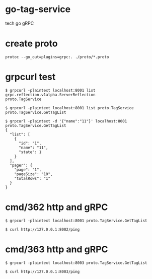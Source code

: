 # go-tag-service
tech go gRPC

# create proto
```
protoc --go_out=plugins=grpc:. ./proto/*.proto
```

# grpcurl test
```
$ grpcurl -plaintext localhost:8001 list
grpc.reflection.v1alpha.ServerReflection
proto.TagService

$ grpcurl -plaintext localhost:8001 list proto.TagService
proto.TagService.GetTagList

$ grpcurl -plaintext -d '{"name":"11"}' localhost:8001 proto.TagService.GetTagList  
{
  "list": [
    {
      "id": "1",
      "name": "11",
      "state": 1
    }
  ],
  "pager": {
    "page": "1",
    "pageSize": "10",
    "totalRows": "1"
  }
}
```

# cmd/362 http and gRPC
```
$ grpcurl -plaintext localhost:8001 proto.TagService.GetTagList

$ curl http://127.0.0.1:8002/ping
```

# cmd/363 http and gRPC
```
$ grpcurl -plaintext localhost:8003 proto.TagService.GetTagList

$ curl http://127.0.0.1:8003/ping
```
